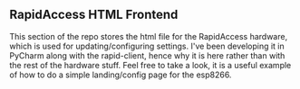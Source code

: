 RapidAccess HTML Frontend
-------------------------

This section of the repo stores the html file for the RapidAccess hardware, which is used for updating/configuring settings. I've been developing it in PyCharm along with the rapid-client, hence why it is here rather than with the rest of the hardware stuff. Feel free to take a look, it is a useful example of how to do a simple landing/config page for the esp8266.
